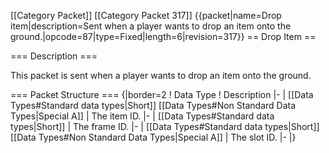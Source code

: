 \[\[Category Packet\]\] \[\[Category Packet 317\]\] {{packet\|name=Drop
item\|description=Sent when a player wants to drop an item onto the
ground.\|opcode=87\|type=Fixed\|length=6\|revision=317}} == Drop Item ==

=== Description ===

This packet is sent when a player wants to drop an item onto the ground.

=== Packet Structure === {\|border=2 ! Data Type ! Description \|- \|
\[\[Data Types\#Standard data types\|Short\]\] \[\[Data Types\#Non
Standard Data Types\|Special A\]\] \| The item ID. \|- \| \[\[Data
Types\#Standard data types\|Short\]\] \| The frame ID. \|- \| \[\[Data
Types\#Standard data types\|Short\]\] \[\[Data Types\#Non Standard Data
Types\|Special A\]\] \| The slot ID. \|- \|}
